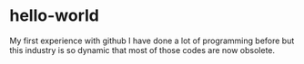# hello-world
My first experience with github
I have done a lot of programming before but this industry is so dynamic that most of those codes are now obsolete. 

